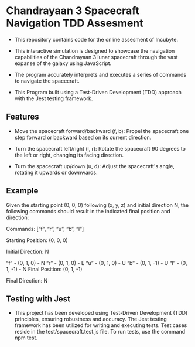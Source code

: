 # Chandrayaan 3 Spacecraft Navigation TDD Assesment




-  This repository contains code for the online assesment of Incubyte.

- This interactive simulation is designed to showcase the navigation capabilities of the Chandrayaan 3 lunar spacecraft through the   vast expanse of the galaxy using JavaScript. 
- The program accurately interprets and executes a series of commands to navigate the spacecraft.
- This Program built using a Test-Driven Development (TDD) approach with the Jest testing framework.

## Features

 - Move the spacecraft forward/backward (f, b): Propel the spacecraft one step forward or backward based on its current direction.

- Turn the spacecraft left/right (l, r): Rotate the spacecraft 90 degrees to the left or right, changing its facing direction.
- Turn the spacecraft up/down (u, d): Adjust the spacecraft's angle, rotating it upwards or downwards.

## Example

Given the starting point (0, 0, 0) following (x, y, z) and initial direction N, the following commands should result in the indicated final position and direction:

Commands: [“f”, “r”, “u”, “b”, “l”]

Starting Position: (0, 0, 0)

Initial Direction: N

“f” - (0, 1, 0) - N
“r” - (0, 1, 0) - E
“u” - (0, 1, 0) - U
“b” - (0, 1, -1) - U
“l” - (0, 1, -1) - N
Final Position: (0, 1, -1)

Final Direction: N


## Testing with Jest

 - This project has been developed using Test-Driven Development (TDD) principles, ensuring robustness and accuracy. The Jest testing framework has been utilized for writing and executing tests. Test cases reside in the test/spacecraft.test.js file. To run tests, use the command npm test.

